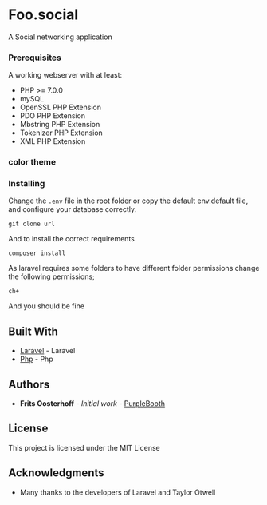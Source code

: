 
# Foo.social

A Social networking application

### Prerequisites

A working webserver with at least:

* PHP >= 7.0.0
* mySQL
* OpenSSL PHP Extension
* PDO PHP Extension
* Mbstring PHP Extension
* Tokenizer PHP Extension
* XML PHP Extension

### color theme


### Installing

Change the `.env` file in the root folder or copy the default env.default file, and configure your database correctly.

```
git clone url
```

And to install the correct requirements

```
composer install
```

As laravel requires some folders to have different folder permissions change the following permissions;
```
ch+
```

And you should be fine


## Built With

* [Laravel](https://laravel.com/) - Laravel
* [Php](https://php.net/) - Php


## Authors

* **Frits Oosterhoff** - *Initial work* - [PurpleBooth](https://github.com/PurpleBooth)

## License

This project is licensed under the MIT License

## Acknowledgments

* Many thanks to the developers of Laravel and Taylor Otwell
